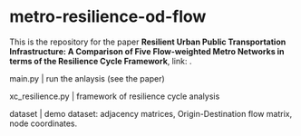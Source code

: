 # metro-resilience-od-flow
This is the repository for the paper **Resilient Urban Public Transportation Infrastructure: A Comparison of Five Flow-weighted Metro Networks in terms of the Resilience Cycle Framework**, link: .

main.py          | run the anlaysis (see the paper)

xc_resilience.py | framework of resilience cycle analysis

dataset          | demo dataset: adjacency matrices, Origin-Destination flow matrix, node coordinates.
